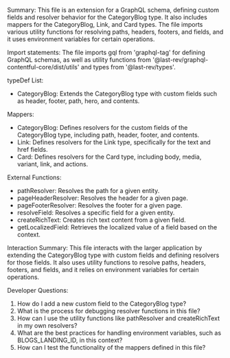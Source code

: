 Summary:
This file is an extension for a GraphQL schema, defining custom fields and resolver behavior for the CategoryBlog type. It also includes mappers for the CategoryBlog, Link, and Card types. The file imports various utility functions for resolving paths, headers, footers, and fields, and it uses environment variables for certain operations.

Import statements:
The file imports gql from 'graphql-tag' for defining GraphQL schemas, as well as utility functions from '@last-rev/graphql-contentful-core/dist/utils' and types from '@last-rev/types'.

typeDef List:
- CategoryBlog: Extends the CategoryBlog type with custom fields such as header, footer, path, hero, and contents.

Mappers:
- CategoryBlog: Defines resolvers for the custom fields of the CategoryBlog type, including path, header, footer, and contents.
- Link: Defines resolvers for the Link type, specifically for the text and href fields.
- Card: Defines resolvers for the Card type, including body, media, variant, link, and actions.

External Functions:
- pathResolver: Resolves the path for a given entity.
- pageHeaderResolver: Resolves the header for a given page.
- pageFooterResolver: Resolves the footer for a given page.
- resolveField: Resolves a specific field for a given entity.
- createRichText: Creates rich text content from a given field.
- getLocalizedField: Retrieves the localized value of a field based on the context.

Interaction Summary:
This file interacts with the larger application by extending the CategoryBlog type with custom fields and defining resolvers for those fields. It also uses utility functions to resolve paths, headers, footers, and fields, and it relies on environment variables for certain operations.

Developer Questions:
1. How do I add a new custom field to the CategoryBlog type?
2. What is the process for debugging resolver functions in this file?
3. How can I use the utility functions like pathResolver and createRichText in my own resolvers?
4. What are the best practices for handling environment variables, such as BLOGS_LANDING_ID, in this context?
5. How can I test the functionality of the mappers defined in this file?